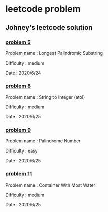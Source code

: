 # leetcode problem


## Johney's leetcode solution 

### [problem 5](https://github.com/johney4415/leetcode/blob/master/leetcode5.py) 

Problem name : Longest Palindromic Substring  

Difficulty : medium

Date : 2020/6/24
### [problem 8](https://github.com/johney4415/leetcode/blob/master/leetcode8.py "problem 8")
Problem name : String to Integer (atoi)

Difficulty : medium

Date : 2020/6/25

### [problem 9 ](https://github.com/johney4415/leetcode/blob/master/leetcode9.py "problem 9")
Problem name : Palindrome Number

Difficulty : easy

Date : 2020/6/25

### [problem 11 ](https://github.com/johney4415/leetcode/blob/master/leetcode11.py "problem 9")
Problem name : Container With Most Water

Difficulty : medium

Date : 2020/6/25